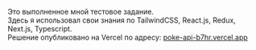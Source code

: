 Это выполненное мной тестовое задание.  
Здесь я использовал свои знания по TailwindCSS, React.js, Redux, Next.js, Typescript.  
Решение опубликовано на Vercel по адресу: [poke-api-b7hr.vercel.app](poke-api-b7hr.vercel.app)
